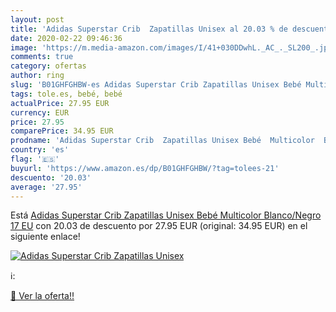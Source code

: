 ```yaml
---
layout: post
title: 'Adidas Superstar Crib  Zapatillas Unisex al 20.03 % de descuento'
date: 2020-02-22 09:46:36
image: 'https://m.media-amazon.com/images/I/41+030DDwhL._AC_._SL200_.jpg'
comments: true
category: ofertas
author: ring
slug: 'B01GHFGHBW-es Adidas Superstar Crib Zapatillas Unisex Bebé Multicolor...'
tags: tole.es, bebé, bebé
actualPrice: 27.95 EUR
currency: EUR
price: 27.95
comparePrice: 34.95 EUR
prodname: 'Adidas Superstar Crib  Zapatillas Unisex Bebé  Multicolor  Blanco/Negro   17 EU'
country: 'es'
flag: '🇪🇸'
buyurl: 'https://www.amazon.es/dp/B01GHFGHBW/?tag=tolees-21'
descuento: '20.03'
average: '27.95'
---
```


Está [Adidas Superstar Crib  Zapatillas Unisex Bebé  Multicolor  Blanco/Negro   17 EU](https://www.amazon.es/dp/B01GHFGHBW/?tag=tolees-21) con 20.03 de descuento por 27.95 EUR (original: 34.95 EUR) en el siguiente enlace!

[![Adidas Superstar Crib  Zapatillas Unisex](https://m.media-amazon.com/images/I/41+030DDwhL._AC_._SL200_.jpg)](https://www.amazon.es/dp/B01GHFGHBW/?tag=tolees-21)

ℹ️:


[🛒 Ver la oferta!!](https://www.amazon.es/dp/B01GHFGHBW/?tag=tolees-21)
